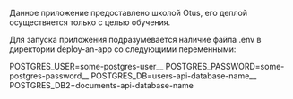Данное приложение предоставлено школой Otus, его деплой осуществяется только с целью обучения.

Для запуска приложения подразумевается наличие файла .env в директории deploy-an-app со следующими переменными:

POSTGRES_USER=some-postgres-user__
POSTGRES_PASSWORD=some-postgres-password__
POSTGRES_DB=users-api-database-name__
POSTGRES_DB2=documents-api-database-name
